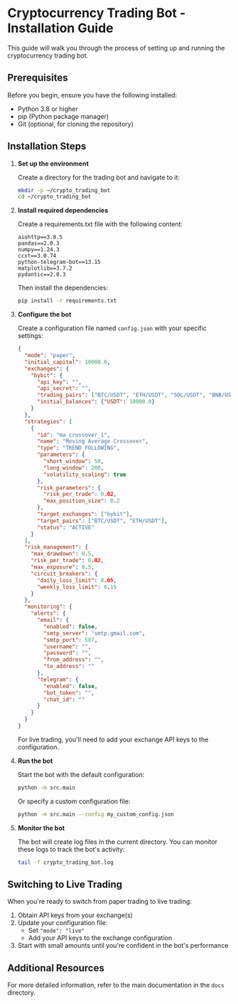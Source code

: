 # Cryptocurrency Trading Bot - Installation Guide

This guide will walk you through the process of setting up and running the cryptocurrency trading bot.

## Prerequisites

Before you begin, ensure you have the following installed:
- Python 3.8 or higher
- pip (Python package manager)
- Git (optional, for cloning the repository)

## Installation Steps

1. **Set up the environment**

   Create a directory for the trading bot and navigate to it:
   ```bash
   mkdir -p ~/crypto_trading_bot
   cd ~/crypto_trading_bot
   ```

2. **Install required dependencies**

   Create a requirements.txt file with the following content:
   ```
   aiohttp==3.8.5
   pandas==2.0.3
   numpy==1.24.3
   ccxt==3.0.74
   python-telegram-bot==13.15
   matplotlib==3.7.2
   pydantic==2.0.3
   ```

   Then install the dependencies:
   ```bash
   pip install -r requirements.txt
   ```

3. **Configure the bot**

   Create a configuration file named `config.json` with your specific settings:
   ```json
   {
     "mode": "paper",
     "initial_capital": 10000.0,
     "exchanges": {
       "bybit": {
         "api_key": "",
         "api_secret": "",
         "trading_pairs": ["BTC/USDT", "ETH/USDT", "SOL/USDT", "BNB/USDT", "XRP/USDT", "ADA/USDT", "DOGE/USDT"],
         "initial_balances": {"USDT": 10000.0}
       }
     },
     "strategies": [
       {
         "id": "ma_crossover_1",
         "name": "Moving Average Crossover",
         "type": "TREND_FOLLOWING",
         "parameters": {
           "short_window": 50,
           "long_window": 200,
           "volatility_scaling": true
         },
         "risk_parameters": {
           "risk_per_trade": 0.02,
           "max_position_size": 0.2
         },
         "target_exchanges": ["bybit"],
         "target_pairs": ["BTC/USDT", "ETH/USDT"],
         "status": "ACTIVE"
       }
     ],
     "risk_management": {
       "max_drawdown": 0.5,
       "risk_per_trade": 0.02,
       "max_exposure": 0.5,
       "circuit_breakers": {
         "daily_loss_limit": 0.05,
         "weekly_loss_limit": 0.15
       }
     },
     "monitoring": {
       "alerts": {
         "email": {
           "enabled": false,
           "smtp_server": "smtp.gmail.com",
           "smtp_port": 587,
           "username": "",
           "password": "",
           "from_address": "",
           "to_address": ""
         },
         "telegram": {
           "enabled": false,
           "bot_token": "",
           "chat_id": ""
         }
       }
     }
   }
   ```

   For live trading, you'll need to add your exchange API keys to the configuration.

4. **Run the bot**

   Start the bot with the default configuration:
   ```bash
   python -m src.main
   ```

   Or specify a custom configuration file:
   ```bash
   python -m src.main --config my_custom_config.json
   ```

5. **Monitor the bot**

   The bot will create log files in the current directory. You can monitor these logs to track the bot's activity:
   ```bash
   tail -f crypto_trading_bot.log
   ```

## Switching to Live Trading

When you're ready to switch from paper trading to live trading:

1. Obtain API keys from your exchange(s)
2. Update your configuration file:
   - Set `"mode": "live"`
   - Add your API keys to the exchange configuration
3. Start with small amounts until you're confident in the bot's performance

## Additional Resources

For more detailed information, refer to the main documentation in the `docs` directory.
